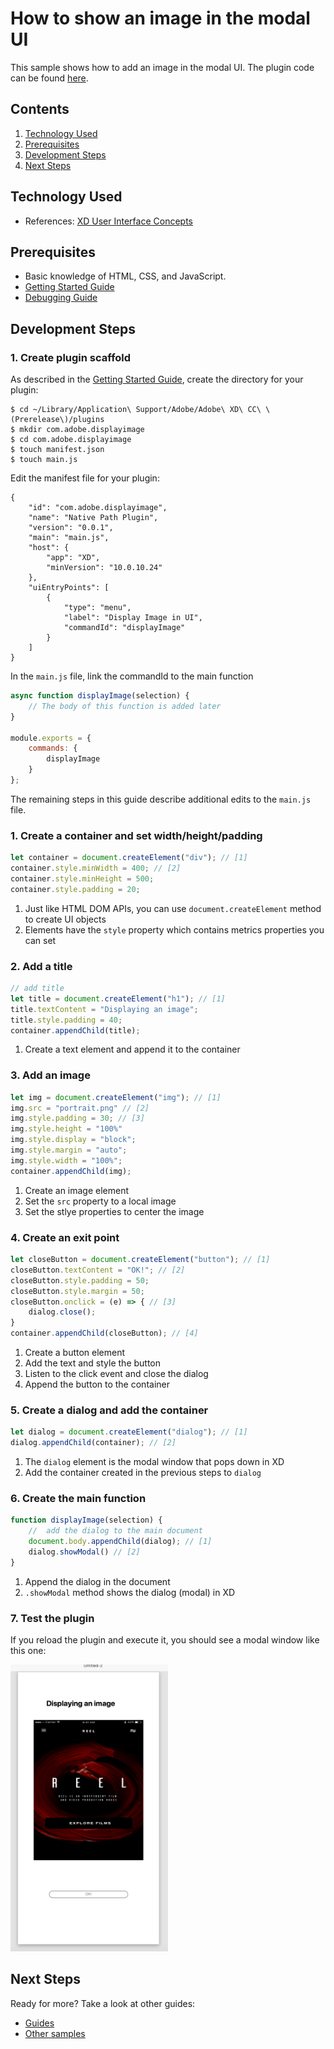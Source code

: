 # How to show an image in the modal UI
This sample shows how to add an image in the modal UI. The plugin code can be found [here](https://github.com/AdobeXD/Plugin-Guides/tree/master/Guides/how-to-display-an-image-guide).

<!-- Image or GIF if necessary -->
<!-- ![PLUGINNAME]() -->

<!-- doctoc command config: -->
<!-- $ doctoc ./readme.md --title "## Contents" --entryprefix 1. --gitlab --maxlevel 2 -->

<!-- START doctoc generated TOC please keep comment here to allow auto update -->
<!-- DON'T EDIT THIS SECTION, INSTEAD RE-RUN doctoc TO UPDATE -->
## Contents

1. [Technology Used](#technology-used)
1. [Prerequisites](#prerequisites)
1. [Development Steps](#development-steps)
1. [Next Steps](#next-steps)

<!-- END doctoc generated TOC please keep comment here to allow auto update -->

## Technology Used
- References: [XD User Interface Concepts](https://adobe-xd.gitbook.io/plugin-api-reference/user-interface/ui-concepts)

## Prerequisites
- Basic knowledge of HTML, CSS, and JavaScript.
- [Getting Started Guide](/Guides/getting-started-guide)
- [Debugging Guide](/Guides/debugging-guide)

## Development Steps

### 1. Create plugin scaffold

As described in the [Getting Started Guide](/Guides/getting-started-guide), create the directory for your plugin:

```
$ cd ~/Library/Application\ Support/Adobe/Adobe\ XD\ CC\ \(Prerelease\)/plugins
$ mkdir com.adobe.displayimage
$ cd com.adobe.displayimage
$ touch manifest.json
$ touch main.js
``` 

Edit the manifest file for your plugin:

```
{
    "id": "com.adobe.displayimage",
    "name": "Native Path Plugin",
    "version": "0.0.1",
    "main": "main.js",
    "host": {
        "app": "XD",
        "minVersion": "10.0.10.24"
    },
    "uiEntryPoints": [
        {
            "type": "menu",
            "label": "Display Image in UI",
            "commandId": "displayImage"
        }
    ]
}
```

In the `main.js` file, link the commandId to the main function

```js
async function displayImage(selection) {
    // The body of this function is added later
}

module.exports = {
    commands: {
        displayImage
    }
};
```

The remaining steps in this guide describe additional edits to the `main.js` file.

### 1. Create a container and set width/height/padding
```js
let container = document.createElement("div"); // [1]
container.style.minWidth = 400; // [2]
container.style.minHeight = 500;
container.style.padding = 20;
```
1. Just like HTML DOM APIs, you can use `document.createElement` method to create UI objects
2. Elements have the `style` property which contains metrics properties you can set

### 2. Add a title
```js
// add title
let title = document.createElement("h1"); // [1]
title.textContent = "Displaying an image";
title.style.padding = 40;
container.appendChild(title);
```
1. Create a text element and append it to the container

### 3. Add an image
```js
let img = document.createElement("img"); // [1]
img.src = "portrait.png" // [2]
img.style.padding = 30; // [3]
img.style.height = "100%"
img.style.display = "block";
img.style.margin = "auto";
img.style.width = "100%";
container.appendChild(img);
```
1. Create an image element
2. Set the `src` property to a local image
3. Set the stlye properties to center the image

### 4. Create an exit point
```js
let closeButton = document.createElement("button"); // [1]
closeButton.textContent = "OK!"; // [2]
closeButton.style.padding = 50;
closeButton.style.margin = 50;
closeButton.onclick = (e) => { // [3]
    dialog.close();
}
container.appendChild(closeButton); // [4]
```
1. Create a button element
2. Add the text and style the button
3. Listen to the click event and close the dialog
4. Append the button to the container

### 5. Create a dialog and add the container 
```js
let dialog = document.createElement("dialog"); // [1]
dialog.appendChild(container); // [2]
```
1. The `dialog` element is the modal window that pops down in XD
2. Add the container created in the previous steps to `dialog`

### 6. Create the main function
```js
function displayImage(selection) {
    //  add the dialog to the main document
    document.body.appendChild(dialog); // [1]
    dialog.showModal() // [2]
}
```
1. Append the dialog in the document
2. `.showModal` method shows the dialog (modal) in XD

### 7. Test the plugin

If you reload the plugin and execute it, you should see a modal window like this one:

<img src="/.meta/readme-assets/display-image.png" width="50%" height="50%">

## Next Steps

Ready for more? Take a look at other guides:

- [Guides](/Guides)
- [Other samples](https://github.com/AdobeXD/Plugin-Samples)
